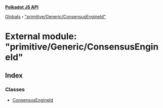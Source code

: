**[Polkadot JS API](../README.md)**

[Globals](../globals.md) › [&quot;primitive/Generic/ConsensusEngineId&quot;](_primitive_generic_consensusengineid_.md)

# External module: "primitive/Generic/ConsensusEngineId"

## Index

### Classes

* [ConsensusEngineId](../classes/_primitive_generic_consensusengineid_.consensusengineid.md)